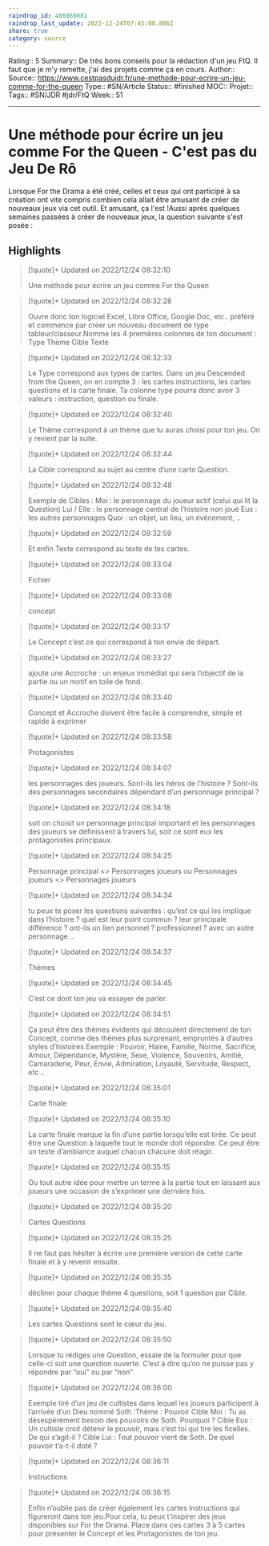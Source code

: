 ```yaml
---
raindrop_id: 486060081
raindrop_last_update: 2022-12-24T07:45:00.886Z
share: true
category: source
---
```


Rating:: 5
Summary:: De très bons conseils pour la rédaction d'un jeu FtQ. Il faut que je m'y remette, j'ai des projets comme ça en cours.
Author::
Source:: https://www.cestpasdujdr.fr/une-methode-pour-ecrire-un-jeu-comme-for-the-queen
Type:: #SN/Article 
Status:: #finished 
MOC::
Projet:: 
Tags:: #SN/JDR #jdr/FtQ
Week:: 51

***
# Une méthode pour écrire un jeu comme For the Queen - C'est pas du Jeu De Rô

Lorsque For the Drama a été créé, celles et ceux qui ont participé à sa création ont vite compris combien cela allait être amusant de créer de nouveaux jeux via cet outil. Et amusant, ça l'est !Aussi après quelques semaines passées à créer de nouveaux jeux, la question suivante s'est posée :

## Highlights


> [!quote]+ Updated on 2022/12/24 08:32:10
>
> Une méthode pour écrire un jeu comme For the Queen

> [!quote]+ Updated on 2022/12/24 08:32:28
>
> Ouvre donc ton logiciel Excel, Libre Office, Google Doc, etc.. préféré et commence par créer un nouveau document de type tableur/classeur.Nomme les 4 premières colonnes de ton document : Type Thème Cible Texte

> [!quote]+ Updated on 2022/12/24 08:32:33
>
> Le Type correspond aux types de cartes. Dans un jeu Descended from the Queen, on en compte 3 : les cartes instructions, les cartes questions et la carte finale. Ta colonne type pourra donc avoir 3 valeurs : instruction, question ou finale.

> [!quote]+ Updated on 2022/12/24 08:32:40
>
> Le Thème correspond à un thème que tu auras choisi pour ton jeu. On y revient par la suite.

> [!quote]+ Updated on 2022/12/24 08:32:44
>
> La Cible correspond au sujet au centre d’une carte Question.

> [!quote]+ Updated on 2022/12/24 08:32:48
>
> Exemple de Cibles : Moi : le personnage du joueur actif (celui qui lit la Question) Lui / Elle : le personnage central de l’histoire non joué Eux : les autres personnages Quoi : un objet, un lieu, un événement, ..

> [!quote]+ Updated on 2022/12/24 08:32:59
>
> Et enfin Texte correspond au texte de tes cartes.

> [!quote]+ Updated on 2022/12/24 08:33:04
>
> Fichier

> [!quote]+ Updated on 2022/12/24 08:33:08
>
> concept

> [!quote]+ Updated on 2022/12/24 08:33:17
>
> Le Concept c’est ce qui correspond à ton envie de départ.

> [!quote]+ Updated on 2022/12/24 08:33:27
>
> ajoute une Accroche : un enjeux immédiat qui sera l’objectif de la partie ou un motif en toile de fond.

> [!quote]+ Updated on 2022/12/24 08:33:40
>
> Concept et Accroche doivent être facile à comprendre, simple et rapide à exprimer

> [!quote]+ Updated on 2022/12/24 08:33:58
>
> Protagonistes

> [!quote]+ Updated on 2022/12/24 08:34:07
>
> les personnages des joueurs. Sont-ils les héros de l’histoire ? Sont-ils des personnages secondaires dépendant d’un personnage principal ?

> [!quote]+ Updated on 2022/12/24 08:34:18
>
> soit on choisit un personnage principal important et les personnages des joueurs se définissent à travers lui, soit ce sont eux les protagonistes principaux.

> [!quote]+ Updated on 2022/12/24 08:34:25
>
> Personnage principal <> Personnages joueurs ou Personnages joueurs <> Personnages joueurs

> [!quote]+ Updated on 2022/12/24 08:34:34
>
> tu peux te poser les questions suivantes : qu’est ce qui les implique dans l’histoire ? quel est leur point commun ? leur principale différence ? ont-ils un lien personnel ? professionnel ? avec un autre personnage ..

> [!quote]+ Updated on 2022/12/24 08:34:37
>
> Thèmes

> [!quote]+ Updated on 2022/12/24 08:34:45
>
> C’est ce dont ton jeu va essayer de parler.

> [!quote]+ Updated on 2022/12/24 08:34:51
>
> Ça peut être des thèmes évidents qui découlent directement de ton Concept, comme des thèmes plus surprenant, empruntés à d’autres styles d’histoires.Exemple : Pouvoir, Haine, Famille, Norme, Sacrifice, Amour, Dépendance, Mystère, Sexe, Violence, Souvenirs, Amitié, Camaraderie, Peur, Envie, Admiration, Loyauté, Servitude, Respect, etc ..

> [!quote]+ Updated on 2022/12/24 08:35:01
>
> Carte finale

> [!quote]+ Updated on 2022/12/24 08:35:10
>
> La carte finale marque la fin d’une partie lorsqu’elle est tirée. Ce peut être une Question à laquelle tout le monde doit répondre. Ce peut être un texte d’ambiance auquel chacun chacune doit réagir.

> [!quote]+ Updated on 2022/12/24 08:35:15
>
> Ou tout autre idée pour mettre un terme à la partie tout en laissant aux joueurs une occasion de s’exprimer une dernière fois.

> [!quote]+ Updated on 2022/12/24 08:35:20
>
> Cartes Questions

> [!quote]+ Updated on 2022/12/24 08:35:25
>
> Il ne faut pas hésiter à écrire une première version de cette carte finale et à y revenir ensuite.

> [!quote]+ Updated on 2022/12/24 08:35:35
>
> décliner pour chaque thème 4 questions, soit 1 question par Cible.

> [!quote]+ Updated on 2022/12/24 08:35:40
>
> Les cartes Questions sont le cœur du jeu.

> [!quote]+ Updated on 2022/12/24 08:35:50
>
> Lorsque tu rédiges une Question, essaie de la formuler pour que celle-ci soit une question ouverte. C’est à dire qu’on ne puisse pas y répondre par “oui” ou par “non”

> [!quote]+ Updated on 2022/12/24 08:36:00
>
> Exemple tiré d’un jeu de cultistes dans lequel les joueurs participent à l’arrivée d’un Dieu nommé Soth :Thème : Pouvoir Cible Moi : Tu as désespérément besoin des pouvoirs de Soth. Pourquoi ? Cible Eux : Un cultiste croit détenir le pouvoir, mais c’est toi qui tire les ficelles. De qui s’agit-il ? Cible Lui : Tout pouvoir vient de Soth. De quel pouvoir t’a-t-il doté ?

> [!quote]+ Updated on 2022/12/24 08:36:11
>
> Instructions

> [!quote]+ Updated on 2022/12/24 08:36:15
>
> Enfin n’oublie pas de créer également les cartes instructions qui figureront dans ton jeu.Pour cela, tu peux t’inspirer des jeux disponibles sur For the Drama. Place dans ces cartes 3 à 5 cartes pour présenter le Concept et les Protagonistes de ton jeu.
